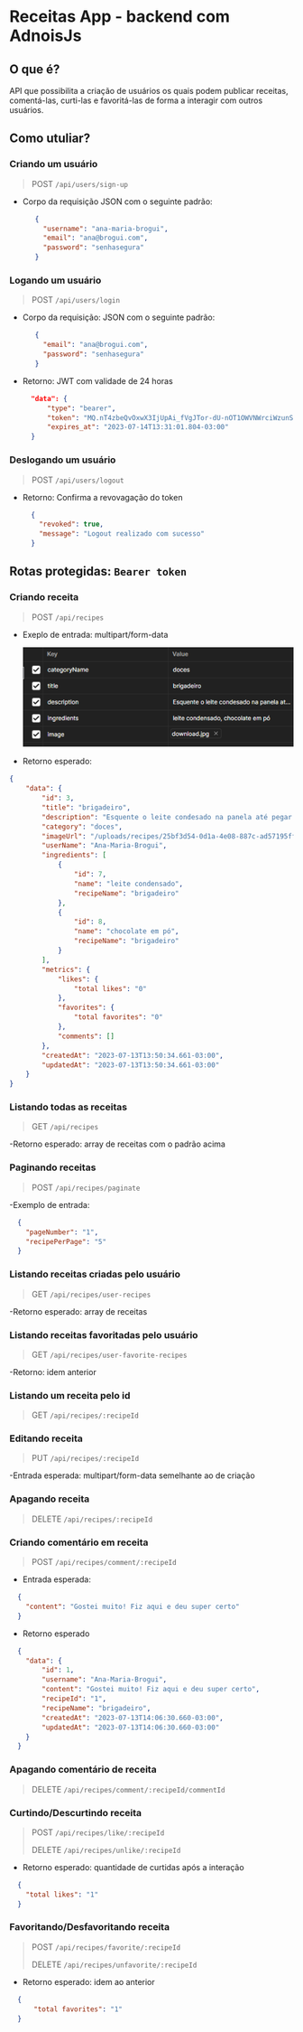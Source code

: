 # Receitas App - backend com AdnoisJs

## O que é?

 API que possibilita a criação de usuários os quais podem publicar receitas, comentá-las, curti-las e favoritá-las de forma a interagir com outros usuários.

## Como utuliar?

### Criando um usuário

>POST  `/api/users/sign-up`

- Corpo da requisição JSON com o seguinte padrão:

   ```JSON
      {
        "username": "ana-maria-brogui",
        "email": "ana@brogui.com",
        "password": "senhasegura"
      }
  ```

### Logando um usuário

>POST `/api/users/login`

- Corpo da requisição: JSON com o seguinte padrão:
  
   ```JSON
      {
        "email": "ana@brogui.com",
        "password": "senhasegura"
      }
  ```

- Retorno: JWT com validade de 24 horas

  ```JSON
    "data": {
        "type": "bearer",
        "token": "MQ.nT4zbeQvOxwX3IjUpAi_fVgJTor-dU-nOT1OWVNWrciWzunS2B2uPT9-XSP9",
        "expires_at": "2023-07-14T13:31:01.804-03:00"
    }
  ```

### Deslogando um usuário

>POST `/api/users/logout`

- Retorno: Confirma a revovagação do token

  ```JSON
    {
      "revoked": true,
      "message": "Logout realizado com sucesso"
    }
  ```

## Rotas protegidas: ``Bearer token``

### Criando receita

>POST `/api/recipes`

- Exeplo de entrada: multipart/form-data

  ![Alt text](image.png)

- Retorno esperado:

```JSON
{
    "data": {
        "id": 3,
        "title": "brigadeiro",
        "description": "Esquente o leite condesado na panela até pegar consistência, adicione o chocolate em pó, espere esfriar e está pronto",
        "category": "doces",
        "imageUrl": "/uploads/recipes/25bf3d54-0d1a-4e08-887c-ad57195ffb5a.jpg",
        "userName": "Ana-Maria-Brogui",
        "ingredients": [
            {
                "id": 7,
                "name": "leite condensado",
                "recipeName": "brigadeiro"
            },
            {
                "id": 8,
                "name": "chocolate em pó",
                "recipeName": "brigadeiro"
            }
        ],
        "metrics": {
            "likes": {
                "total likes": "0"
            },
            "favorites": {
                "total favorites": "0"
            },
            "comments": []
        },
        "createdAt": "2023-07-13T13:50:34.661-03:00",
        "updatedAt": "2023-07-13T13:50:34.661-03:00"
    }
}
```

### Listando todas as receitas

>GET `/api/recipes`

-Retorno esperado: array de receitas com o padrão acima

### Paginando receitas

>POST `/api/recipes/paginate`

-Exemplo de entrada:

```JSON
  {
    "pageNumber": "1",
    "recipePerPage": "5"
  }
```

### Listando receitas criadas pelo usuário

>GET `/api/recipes/user-recipes`

-Retorno esperado: array de receitas

### Listando receitas favoritadas pelo usuário

>GET `/api/recipes/user-favorite-recipes`

-Retorno: idem anterior

### Listando um receita pelo id

>GET `/api/recipes/:recipeId`

### Editando receita

>PUT `/api/recipes/:recipeId`

-Entrada esperada: multipart/form-data semelhante ao de criação

### Apagando receita

>DELETE `/api/recipes/:recipeId`

### Criando comentário em receita

>POST `/api/recipes/comment/:recipeId`

- Entrada esperada:

```JSON
  {
    "content": "Gostei muito! Fiz aqui e deu super certo"
  }
```

- Retorno esperado

```JSON
  {
    "data": {
        "id": 1,
        "username": "Ana-Maria-Brogui",
        "content": "Gostei muito! Fiz aqui e deu super certo",
        "recipeId": "1",
        "recipeName": "brigadeiro",
        "createdAt": "2023-07-13T14:06:30.660-03:00",
        "updatedAt": "2023-07-13T14:06:30.660-03:00"
    }
  }
```

### Apagando comentário de receita

>DELETE `/api/recipes/comment/:recipeId/commentId`

### Curtindo/Descurtindo receita

>POST `/api/recipes/like/:recipeId`
>
>DELETE `/api/recipes/unlike/:recipeId`

- Retorno esperado: quantidade de curtidas após a interação

```JSON
  {
    "total likes": "1"
  }
```

### Favoritando/Desfavoritando receita

>POST `/api/recipes/favorite/:recipeId`
>
>DELETE `/api/recipes/unfavorite/:recipeId`

- Retorno esperado: idem ao anterior

```JSON
  {
      "total favorites": "1"
  }
```

